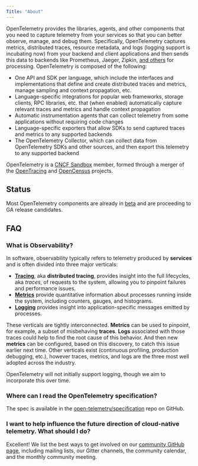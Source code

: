 ```yaml
---
Title: "About"
---
```

OpenTelemetry provides the libraries, agents, and other components that you need to capture telemetry from your services so that you can better observe, manage, and debug them. Specifically, OpenTelemetry captures metrics, distributed traces, resource metadata, and logs (logging support is incubating now) from your backend and client applications and then sends this data to backends like Prometheus, Jaeger, Zipkin, [and others](https://opentelemetry.io/registry/?s=exporter) for processing. OpenTelemetry is composed of the following:

- One API and SDK per language, which include the interfaces and implementations that  define and create distributed traces and metrics, manage sampling and context propagation, etc.
- Language-specific integrations for popular web frameworks, storage clients, RPC libraries, etc. that (when enabled) automatically capture relevant traces and metrics and handle context propagation
- Automatic instrumentation agents that can collect telemetry from some applications without requiring code changes
- Language-specific exporters that allow SDKs to send captured traces and metrics to any supported backends
- The OpenTelemetry Collector, which can collect data from OpenTelemetry SDKs and other sources, and then export this telemetry to any supported backend

OpenTelemetry is a [CNCF Sandbox](https://www.cncf.io/sandbox-projects/) member, formed through a merger of the [OpenTracing](https://www.opentracing.io) and [OpenCensus](https://www.opencensus.io) projects.

## Status
Most OpenTelemetry components are already in [beta](/project-status) and are proceeding to GA release candidates.

## FAQ
### What is Observability?
In software, observability typically refers to telemetry produced by **services** and is often divided into three major verticals:

* [**Tracing**](https://opentracing.io/docs/overview/what-is-tracing), aka **distributed tracing**, provides insight into the full lifecycles, aka *traces*, of requests to the system, allowing you to pinpoint failures and performance issues.  
* [**Metrics**](https://opencensus.io/stats) provide quantitative information about processes running inside the system, including counters, gauges, and histograms.
* [**Logging**](https://en.wikipedia.org/wiki/Log_file) provides insight into application-specific messages emitted by processes.

These verticals are tightly interconnected. **Metrics** can be used to pinpoint, for example, a subset of misbehaving **traces**. **Logs** associated with those traces could help to find the root cause of this behavior. And then new **metrics** can be configured, based on this discovery, to catch this issue earlier next time. Other verticals exist (continuous profiling, production debugging, etc.), however traces, metrics, and logs are the three most well adopted across the industry.

OpenTelemetry will not initially support logging, though we aim to incorporate this over time.

### Where can I read the OpenTelemetry specification?
The spec is available in the [open-telemetry/specification](https://github.com/open-telemetry/specification) repo on GitHub.

### I want to help influence the future direction of cloud-native telemetry. What should I do?
Excellent! We list the best ways to get involved on our [community GitHub page](https://github.com/open-telemetry/community#get-involved), including mailing lists, our Gitter channels, the community calendar, and the monthly community meeting.
